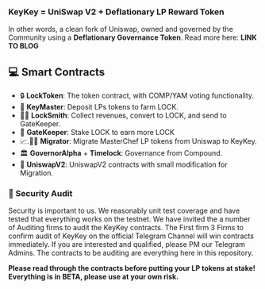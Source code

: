 ### KeyKey = UniSwap V2 + Deflationary LP Reward Token
In other words, a clean fork of Uniswap, owned and governed by the Community using a **Deflationary Governance Token**. Read more here: **LINK TO BLOG**

## 💻 Smart Contracts

* 🔒 **LockToken**: The token contract, with COMP/YAM voting functionality.
* 🔑 **KeyMaster**: Deposit LPs tokens to farm LOCK.
* 👨‍🔧 **LockSmith**: Collect revenues, convert to LOCK, and send to GateKeeper.
* 💂 **GateKeeper**: Stake LOCK to earn more LOCK 
* 📈.👩‍💻 **Migrator**: Migrate MasterChef LP tokens from Uniswap to KeyKey.
* 🏛 **GovernorAlpha** + **Timelock**: Governance from Compound.
* 🦄 **UniswapV2**: UniswapV2 contracts with small modification for Migration.

### 🔐 Security Audit
Security is important to us. We reasonably unit test coverage and have tested that everything works on the testnet.
We have invited the a number of Auditing firms to audit the KeyKey contracts. The First firm 3 Firms to confirm audit of KeyKey on the official Telegram Channel will win contracts immediately. If you are interested and qualified, please PM our Telegram Admins. 
The contracts to be auditing are everything here in this repository. 

**Please read through the contracts before putting your LP tokens at stake! Everything is in BETA, please use at your own risk.**


